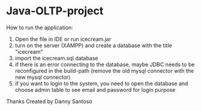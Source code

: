# Java-OLTP-project

How to run the application:
1. Open the file in IDE or run icecream.jar
2. turn on the server (XAMPP) and create a database with the title "icecream"
3. import the icecream.sql database
4. if there is an error connecting to the database, maybe JDBC needs to be reconfigured in the build-path (remove the old mysql connector with the new mysql connector)
5. if you want to login to the system, you need to open the database and choose admin table to see email and password for login purpose

Thanks
Created by Danny Santoso
